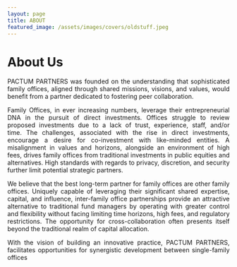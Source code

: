 ```yaml
---
layout: page
title: ABOUT
featured_image: /assets/images/covers/oldstuff.jpeg
---
```


# About Us

<div style="text-align: justify">
PACTUM PARTNERS was founded on the understanding that sophisticated family offices, aligned through shared missions, visions, and values, would benefit from a partner dedicated to fostering peer collaboration. 

  
Family Offices, in ever increasing numbers, leverage their entrepreneurial DNA in the pursuit of direct investments. Offices struggle to review proposed investments due to a lack of trust, experience, staff, and/or time. The challenges, associated with the rise in direct investments, encourage a desire for co-investment with like-minded entities. A misalignment in values and horizons, alongside an environment of high fees, drives family offices from traditional investments in public equities and alternatives. High standards with regards to privacy, discretion, and security further limit potential strategic partners. 

  
We believe that the best long-term partner for family offices are other family offices. Uniquely capable of leveraging their significant shared expertise, capital, and influence, inter-family office partnerships provide an attractive alternative to traditional fund managers by operating with greater control and flexibility without facing limiting time horizons, high fees, and regulatory restrictions. The opportunity for cross-collaboration often presents itself beyond the traditional realm of capital allocation.

  
With the vision of building an innovative practice, PACTUM PARTNERS, facilitates opportunities for synergistic development between single-family offices 



  
  
